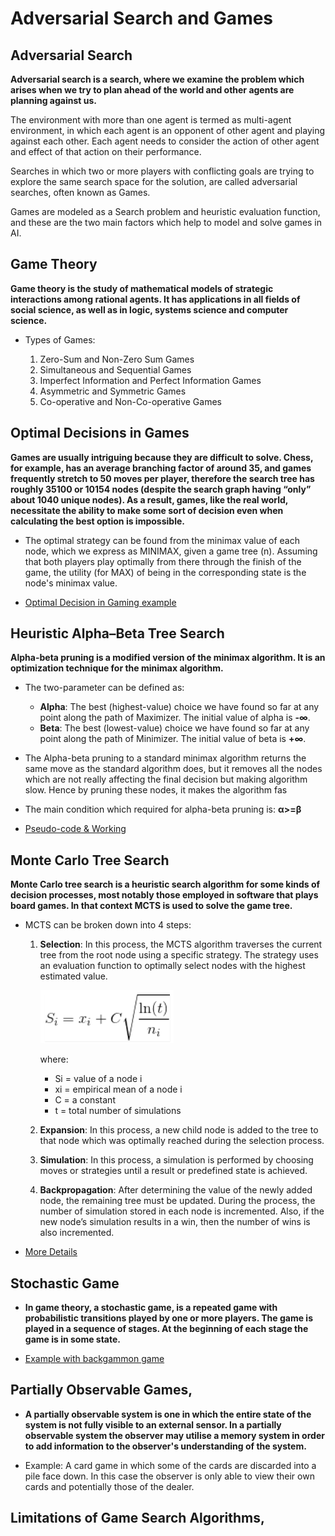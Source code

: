 # Adversarial Search and Games

## Adversarial Search

**Adversarial search is a search, where we examine the problem which arises when
we try to plan ahead of the world and other agents are planning against us.**

The environment with more than one agent is termed as multi-agent environment,
in which each agent is an opponent of other agent and playing against each
other. Each agent needs to consider the action of other agent and effect of that
action on their performance.

Searches in which two or more players with conflicting goals are trying to
explore the same search space for the solution, are called adversarial searches,
often known as Games.

Games are modeled as a Search problem and heuristic evaluation function, and
these are the two main factors which help to model and solve games in AI.

## Game Theory

**Game theory is the study of mathematical models of strategic interactions
among rational agents. It has applications in all fields of social science, as
well as in logic, systems science and computer science.**

*   Types of Games:

    1.  Zero-Sum and Non-Zero Sum Games
    2.  Simultaneous and Sequential Games
    3.  Imperfect Information and Perfect Information Games
    4.  Asymmetric and Symmetric Games
    5.  Co-operative and Non-Co-operative Games

## Optimal Decisions in Games

**Games are usually intriguing because they are difficult to solve. Chess, for
example, has an average branching factor of around 35, and games frequently
stretch to 50 moves per player, therefore the search tree has roughly 35100 or
10154 nodes (despite the search graph having “only” about 1040 unique nodes). As
a result, games, like the real world, necessitate the ability to make some sort
of decision even when calculating the best option is impossible.**

*   The optimal strategy can be found from the minimax value of each node, which
    we express as MINIMAX, given a game tree (n). Assuming that both players
    play optimally from there through the finish of the game, the utility (for
    MAX) of being in the corresponding state is the node's minimax value.

*   [Optimal Decision in Gaming
    example](https://www.geeksforgeeks.org/optimal-decision-making-in-games/)

## Heuristic Alpha–Beta Tree Search

**Alpha-beta pruning is a modified version of the minimax algorithm. It is an
optimization technique for the minimax algorithm.**

*   The two-parameter can be defined as:
    *   **Alpha**: The best (highest-value) choice we have found so far at any
        point along the path of Maximizer. The initial value of alpha is **-∞**.
    *   **Beta**: The best (lowest-value) choice we have found so far at any
        point along the path of Minimizer. The initial value of beta is **+∞**.

*   The Alpha-beta pruning to a standard minimax algorithm returns the same move
    as the standard algorithm does, but it removes all the nodes which are not
    really affecting the final decision but making algorithm slow. Hence by
    pruning these nodes, it makes the algorithm fas

*   The main condition which required for alpha-beta pruning is: **α>=β**

*   [Pseudo-code & Working](https://www.javatpoint.com/ai-alpha-beta-pruning)

## Monte Carlo Tree Search

**Monte Carlo tree search is a heuristic search algorithm for some kinds of
decision processes, most notably those employed in software that plays board
games. In that context MCTS is used to solve the game tree.**

*   MCTS can be broken down into 4 steps:
    1.  **Selection**: In this process, the MCTS algorithm traverses the current
        tree from the root node using a specific strategy. The strategy uses an
        evaluation function to optimally select nodes with the highest estimated
        value.

        ![MCTS formula](pictures/mcts_formula.png)

        where:

        *   Si = value of a node i
        *   xi = empirical mean of a node i
        *   C = a constant
        *   t = total number of simulations

    2.  **Expansion**: In this process, a new child node is added to the tree to
        that node which was optimally reached during the selection process.

    3.  **Simulation**: In this process, a simulation is performed by choosing
        moves or strategies until a result or predefined state is achieved.

    4.  **Backpropagation**: After determining the value of the newly added
        node, the remaining tree must be updated. During the process, the number of
        simulation stored in each node is incremented. Also, if the new node’s
        simulation results in a win, then the number of wins is also incremented.

*   [More
    Details](https://www.geeksforgeeks.org/ml-monte-carlo-tree-search-mcts/)

## Stochastic Game

*   **In game theory, a stochastic game, is a repeated game with probabilistic
    transitions played by one or more players. The game is played in a sequence
    of stages. At the beginning of each stage the game is in some state.**

*   [Example with backgammon
    game](https://www.geeksforgeeks.org/stochastic-games-in-artificial-intelligence/)

## Partially Observable Games,

*   **A partially observable system is one in which the entire state of the
    system is not fully visible to an external sensor. In a partially observable
    system the observer may utilise a memory system in order to add information
    to the observer's understanding of the system.**

*   Example: A card game in which some of the cards are discarded into a pile face
    down. In this case the observer is only able to view their own cards and
    potentially those of the dealer.

## Limitations of Game Search Algorithms,
